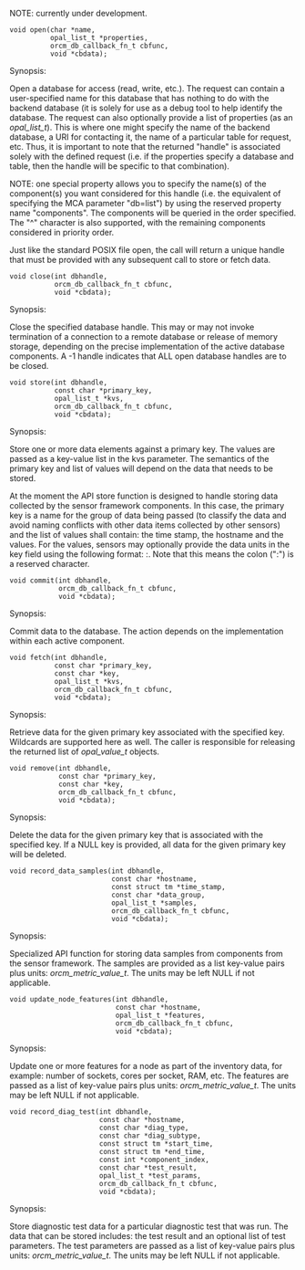 NOTE: currently under development.

```
void open(char *name,
          opal_list_t *properties,
          orcm_db_callback_fn_t cbfunc,
          void *cbdata);
```

Synopsis:

Open a database for access (read, write, etc.). The request can contain a user-specified name for this database that has nothing to do with the backend database (it is solely for use as a debug tool to help identify the database. The request can also optionally provide a list of properties (as an _opal_list_t_).  This is where one might specify the name of the backend database, a URI for contacting it, the name of a particular table for request, etc. Thus, it is important to note that the returned "handle" is associated solely with the defined request (i.e. if the properties specify a database and table, then the handle will be specific to that combination).

NOTE: one special property allows you to specify the name(s) of the component(s) you want considered for this handle (i.e. the equivalent of specifying the MCA parameter "db=list") by using the reserved property name "components". The components will be queried in the order specified. The "^" character is also supported, with the remaining components considered in priority order.

Just like the standard POSIX file open, the call will return a unique handle that must be provided with any subsequent call to store or fetch data.

```
void close(int dbhandle,
           orcm_db_callback_fn_t cbfunc,
           void *cbdata);
```

Synopsis:

Close the specified database handle. This may or may not invoke termination of a connection to a remote database or release of memory storage, depending on the precise implementation of the active database components. A -1 handle indicates that ALL open database handles are to be closed.

```
void store(int dbhandle,
           const char *primary_key,
           opal_list_t *kvs,
           orcm_db_callback_fn_t cbfunc,
           void *cbdata);
```
Synopsis:

Store one or more data elements against a primary key.  The values are passed as a key-value list in the kvs parameter. The semantics of the primary key and list of values will depend on the data that needs to be stored.

At the moment the API store function is designed to handle storing data collected by the sensor framework components. In this case, the primary key is a name for the group of data being passed (to classify the data and avoid naming conflicts with other data items collected by other sensors) and the list of values shall contain: the time stamp, the hostname and the values. For the values, sensors may optionally provide the data units in the key field using the following format: <data item name>:<data units>.  Note that this means the colon (":") is a reserved character.

```
void commit(int dbhandle,
            orcm_db_callback_fn_t cbfunc,
            void *cbdata);
```

Synopsis:

Commit data to the database. The action depends on the implementation within each active component.

```
void fetch(int dbhandle,
           const char *primary_key,
           const char *key,
           opal_list_t *kvs,
           orcm_db_callback_fn_t cbfunc,
           void *cbdata);
```

Synopsis:

Retrieve data for the given primary key associated with the specified key. Wildcards are supported here as well. The caller is responsible for releasing the returned list of _opal_value_t_ objects.

```
void remove(int dbhandle,
            const char *primary_key,
            const char *key,
            orcm_db_callback_fn_t cbfunc,
            void *cbdata);
```

Synopsis:

Delete the data for the given primary key that is associated with the specified key. If a NULL key is provided, all data for the given primary key will be deleted.

```
void record_data_samples(int dbhandle,
                         const char *hostname,
                         const struct tm *time_stamp,
                         const char *data_group,
                         opal_list_t *samples,
                         orcm_db_callback_fn_t cbfunc,
                         void *cbdata);
```

Synopsis:

Specialized API function for storing data samples from components from the sensor framework.  The samples are provided as a list key-value pairs plus units: _orcm_metric_value_t_.   The units may be left NULL if not applicable.

```
void update_node_features(int dbhandle,
                          const char *hostname,
                          opal_list_t *features,
                          orcm_db_callback_fn_t cbfunc,
                          void *cbdata);
```

Synopsis:

Update one or more features for a node as part of the inventory data, for example: number of sockets, cores per socket, RAM, etc. The features are passed as a list of key-value pairs plus units: _orcm_metric_value_t_. The units may be left NULL if not applicable.

```
void record_diag_test(int dbhandle,
                      const char *hostname,
                      const char *diag_type,
                      const char *diag_subtype,
                      const struct tm *start_time,
                      const struct tm *end_time,
                      const int *component_index,
                      const char *test_result,
                      opal_list_t *test_params,
                      orcm_db_callback_fn_t cbfunc,
                      void *cbdata);
```

Synopsis:

Store diagnostic test data for a particular diagnostic test that was run.  The data that can be stored includes: the test result and an optional list of test parameters.  The test parameters are passed as a list of key-value pairs plus units: _orcm_metric_value_t_.  The units may be left NULL if not applicable.